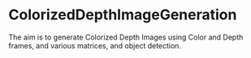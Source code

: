 # ColorizedDepthImageGeneration
The aim is to generate Colorized Depth Images using Color and Depth frames, and various matrices, and object detection.
